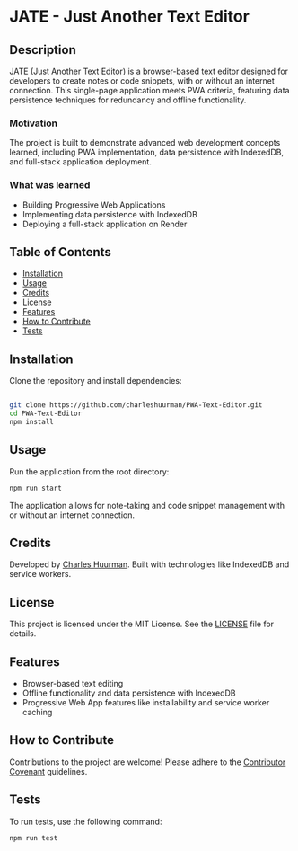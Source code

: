 # JATE - Just Another Text Editor

## Description

JATE (Just Another Text Editor) is a browser-based text editor designed for developers to create notes or code snippets, with or without an internet connection. This single-page application meets PWA criteria, featuring data persistence techniques for redundancy and offline functionality.

### Motivation
The project is built to demonstrate advanced web development concepts learned, including PWA implementation, data persistence with IndexedDB, and full-stack application deployment.

### What was learned
- Building Progressive Web Applications
- Implementing data persistence with IndexedDB
- Deploying a full-stack application on Render

## Table of Contents

- [Installation](#installation)
- [Usage](#usage)
- [Credits](#credits)
- [License](#license)
- [Features](#features)
- [How to Contribute](#how-to-contribute)
- [Tests](#tests)

## Installation

Clone the repository and install dependencies:

```bash

git clone https://github.com/charleshuurman/PWA-Text-Editor.git
cd PWA-Text-Editor
npm install
```
## Usage

Run the application from the root directory:

```bash
npm run start
```
The application allows for note-taking and code snippet management with or without an internet connection.

## Credits

Developed by [Charles Huurman](https://github.com/charleshuurman). Built with technologies like IndexedDB and service workers.

## License

This project is licensed under the MIT License. See the [LICENSE](LICENSE) file for details.

## Features

- Browser-based text editing
- Offline functionality and data persistence with IndexedDB
- Progressive Web App features like installability and service worker caching


## How to Contribute

Contributions to the project are welcome! Please adhere to the [Contributor Covenant](https://www.contributor-covenant.org/) guidelines.

## Tests

To run tests, use the following command:

```bash
npm run test
```



